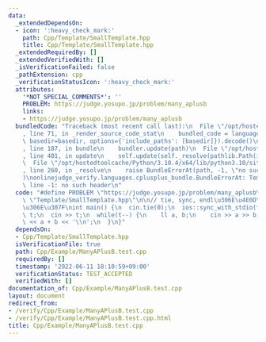 ```yaml
---
data:
  _extendedDependsOn:
  - icon: ':heavy_check_mark:'
    path: Cpp/Template/SmallTemplate.hpp
    title: Cpp/Template/SmallTemplate.hpp
  _extendedRequiredBy: []
  _extendedVerifiedWith: []
  _isVerificationFailed: false
  _pathExtension: cpp
  _verificationStatusIcon: ':heavy_check_mark:'
  attributes:
    '*NOT_SPECIAL_COMMENTS*': ''
    PROBLEM: https://judge.yosupo.jp/problem/many_aplusb
    links:
    - https://judge.yosupo.jp/problem/many_aplusb
  bundledCode: "Traceback (most recent call last):\n  File \"/opt/hostedtoolcache/Python/3.10.4/x64/lib/python3.10/site-packages/onlinejudge_verify/documentation/build.py\"\
    , line 71, in _render_source_code_stat\n    bundled_code = language.bundle(stat.path,\
    \ basedir=basedir, options={'include_paths': [basedir]}).decode()\n  File \"/opt/hostedtoolcache/Python/3.10.4/x64/lib/python3.10/site-packages/onlinejudge_verify/languages/cplusplus.py\"\
    , line 187, in bundle\n    bundler.update(path)\n  File \"/opt/hostedtoolcache/Python/3.10.4/x64/lib/python3.10/site-packages/onlinejudge_verify/languages/cplusplus_bundle.py\"\
    , line 401, in update\n    self.update(self._resolve(pathlib.Path(included), included_from=path))\n\
    \  File \"/opt/hostedtoolcache/Python/3.10.4/x64/lib/python3.10/site-packages/onlinejudge_verify/languages/cplusplus_bundle.py\"\
    , line 260, in _resolve\n    raise BundleErrorAt(path, -1, \"no such header\"\
    )\nonlinejudge_verify.languages.cplusplus_bundle.BundleErrorAt: Template/SmallTemplate.hpp:\
    \ line -1: no such header\n"
  code: "#define PROBLEM \"https://judge.yosupo.jp/problem/many_aplusb\"\n#include\
    \ \"Template/SmallTemplate.hpp\"\n\n// tie, sync, endl\u306E\u4E0D\u4F7F\u7528\
    \u306E\u307F\nint main() {\n  cin.tie(0);\n  ios::sync_with_stdio(false);\n  int\
    \ t;\n  cin >> t;\n  while(t--) {\n    ll a, b;\n    cin >> a >> b;\n    cout\
    \ << a + b << '\\n';\n  }\n}"
  dependsOn:
  - Cpp/Template/SmallTemplate.hpp
  isVerificationFile: true
  path: Cpp/Example/ManyAPlusB.test.cpp
  requiredBy: []
  timestamp: '2022-06-11 18:10:59+09:00'
  verificationStatus: TEST_ACCEPTED
  verifiedWith: []
documentation_of: Cpp/Example/ManyAPlusB.test.cpp
layout: document
redirect_from:
- /verify/Cpp/Example/ManyAPlusB.test.cpp
- /verify/Cpp/Example/ManyAPlusB.test.cpp.html
title: Cpp/Example/ManyAPlusB.test.cpp
---
```

